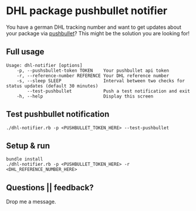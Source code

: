 # DHL package pushbullet notifier

You have a german DHL tracking number and want to get updates about your package via [pushbullet](https://www.pushbullet.com/)? This might be the solution you are looking for!

## Full usage
    Usage: dhl-notifier [options]
        -p, --pushsbullet-token TOKEN    Your pushbullet api token
        -r, --reference-number REFERENCE Your DHL reference number
        -s, --sleep SLEEP                Interval between two checks for status updates (default 30 minutes)
            --test-pushbullet            Push a test notification and exit
        -h, --help                       Display this screen

## Test pushbullet notification
    ./dhl-notifier.rb -p <PUSHBULLET_TOKEN_HERE> --test-pushbullet

## Setup & run

    bundle install
    ./dhl-notifier.rb -p <PUSHBULLET_TOKEN_HERE> -r <DHL_REFERENCE_NUMBER_HERE>

## Questions || feedback?
Drop me a message.
